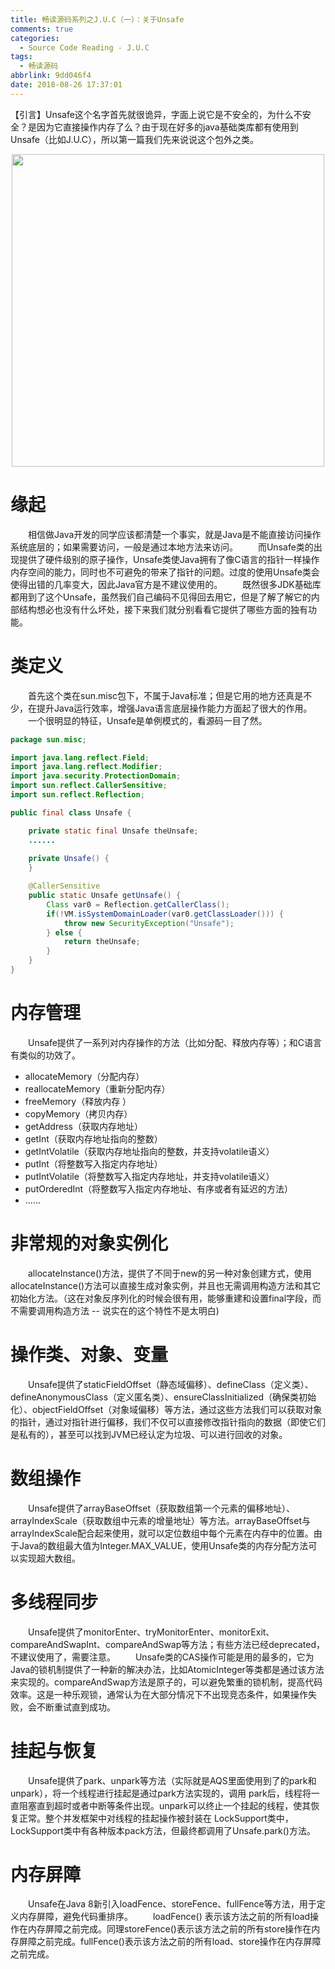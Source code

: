 ```yaml
---
title: 畅读源码系列之J.U.C（一）：关于Unsafe
comments: true
categories:
  - Source Code Reading - J.U.C
tags:
  - 畅读源码
abbrlink: 9dd046f4
date: 2018-08-26 17:37:01
---
```

【引言】Unsafe这个名字首先就很诡异，字面上说它是不安全的，为什么不安全？是因为它直接操作内存了么？由于现在好多的java基础类库都有使用到Unsafe（比如J.U.C），所以第一篇我们先来说说这个包外之类。
<div align=center><img src="/img/2018/2018-08-29-04.jpg" width="500"/></div>
<!-- more -->

# 缘起
&emsp;&emsp;相信做Java开发的同学应该都清楚一个事实，就是Java是不能直接访问操作系统底层的；如果需要访问，一般是通过本地方法来访问。
&emsp;&emsp;而Unsafe类的出现提供了硬件级别的原子操作，Unsafe类使Java拥有了像C语言的指针一样操作内存空间的能力，同时也不可避免的带来了指针的问题。过度的使用Unsafe类会使得出错的几率变大，因此Java官方是不建议使用的。
&emsp;&emsp;既然很多JDK基础库都用到了这个Unsafe，虽然我们自己编码不见得回去用它，但是了解了解它的内部结构想必也没有什么坏处，接下来我们就分别看看它提供了哪些方面的独有功能。

# 类定义
&emsp;&emsp;首先这个类在sun.misc包下，不属于Java标准；但是它用的地方还真是不少，在提升Java运行效率，增强Java语言底层操作能力方面起了很大的作用。
&emsp;&emsp;一个很明显的特征，Unsafe是单例模式的，看源码一目了然。
```java
package sun.misc;

import java.lang.reflect.Field;
import java.lang.reflect.Modifier;
import java.security.ProtectionDomain;
import sun.reflect.CallerSensitive;
import sun.reflect.Reflection;

public final class Unsafe {

    private static final Unsafe theUnsafe;
    ......
    
    private Unsafe() {
    }

    @CallerSensitive
    public static Unsafe getUnsafe() {
        Class var0 = Reflection.getCallerClass();
        if(!VM.isSystemDomainLoader(var0.getClassLoader())) {
            throw new SecurityException("Unsafe");
        } else {
            return theUnsafe;
        }
    }
}
```

# 内存管理
&emsp;&emsp;Unsafe提供了一系列对内存操作的方法（比如分配、释放内存等）；和C语言有类似的功效了。
- allocateMemory（分配内存）
- reallocateMemory（重新分配内存）
- freeMemory（释放内存 ）
- copyMemory（拷贝内存）
- getAddress（获取内存地址）
- getInt（获取内存地址指向的整数）
- getIntVolatile（获取内存地址指向的整数，并支持volatile语义）
- putInt（将整数写入指定内存地址）
- putIntVolatile（将整数写入指定内存地址，并支持volatile语义）
- putOrderedInt（将整数写入指定内存地址、有序或者有延迟的方法）
- ......


# 非常规的对象实例化
&emsp;&emsp;allocateInstance()方法，提供了不同于new的另一种对象创建方式，使用allocateInstance()方法可以直接生成对象实例，并且也无需调用构造方法和其它初始化方法。（这在对象反序列化的时候会很有用，能够重建和设置final字段，而不需要调用构造方法 -- 说实在的这个特性不是太明白)

# 操作类、对象、变量
&emsp;&emsp;Unsafe提供了staticFieldOffset（静态域偏移）、defineClass（定义类）、defineAnonymousClass（定义匿名类）、ensureClassInitialized（确保类初始化）、objectFieldOffset（对象域偏移）等方法，通过这些方法我们可以获取对象的指针，通过对指针进行偏移，我们不仅可以直接修改指针指向的数据（即使它们是私有的），甚至可以找到JVM已经认定为垃圾、可以进行回收的对象。

# 数组操作
&emsp;&emsp;Unsafe提供了arrayBaseOffset（获取数组第一个元素的偏移地址）、arrayIndexScale（获取数组中元素的增量地址）等方法。arrayBaseOffset与arrayIndexScale配合起来使用，就可以定位数组中每个元素在内存中的位置。由于Java的数组最大值为Integer.MAX_VALUE，使用Unsafe类的内存分配方法可以实现超大数组。

# 多线程同步
&emsp;&emsp;Unsafe提供了monitorEnter、tryMonitorEnter、monitorExit、compareAndSwapInt、compareAndSwap等方法；有些方法已经deprecated，不建议使用了，需要注意。
&emsp;&emsp;Unsafe类的CAS操作可能是用的最多的，它为Java的锁机制提供了一种新的解决办法，比如AtomicInteger等类都是通过该方法来实现的。compareAndSwap方法是原子的，可以避免繁重的锁机制，提高代码效率。这是一种乐观锁，通常认为在大部分情况下不出现竞态条件，如果操作失败，会不断重试直到成功。

# 挂起与恢复
&emsp;&emsp;Unsafe提供了park、unpark等方法（实际就是AQS里面使用到了的park和unpark），将一个线程进行挂起是通过park方法实现的，调用 park后，线程将一直阻塞直到超时或者中断等条件出现。unpark可以终止一个挂起的线程，使其恢复正常。整个并发框架中对线程的挂起操作被封装在 LockSupport类中，LockSupport类中有各种版本pack方法，但最终都调用了Unsafe.park()方法。

# 内存屏障
&emsp;&emsp;Unsafe在Java 8新引入loadFence、storeFence、fullFence等方法，用于定义内存屏障，避免代码重排序。
&emsp;&emsp;loadFence() 表示该方法之前的所有load操作在内存屏障之前完成。同理storeFence()表示该方法之前的所有store操作在内存屏障之前完成。fullFence()表示该方法之前的所有load、store操作在内存屏障之前完成。

